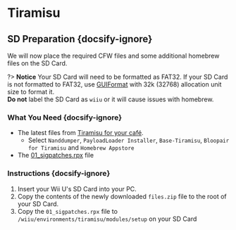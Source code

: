 # Tiramisu

## SD Preparation {docsify-ignore}

We will now place the required CFW files and some additional homebrew files on the SD Card.

?> **Notice**
    Your SD Card will need to be formatted as FAT32. If your SD Card is not formatted to FAT32, use [GUIFormat](http://ridgecrop.co.uk/index.htm?guiformat.htm) with 32k (32768) allocation unit size to format it. </br> **Do not** label the SD Card as `wiiu` or it will cause issues with homebrew.

### What You Need {docsify-ignore}

- The latest files from [Tiramisu for your café](https://tiramisu.foryour.cafe).
    - Select `Nanddumper`, `PayloadLoader Installer`, `Base-Tiramisu`, `Bloopair for Tiramisu` and `Homebrew Appstore`
- The [01_sigpatches.rpx](/docs/files/01_sigpatches.rpx ':ignore') file

### Instructions {docsify-ignore}

1. Insert your Wii U's SD Card into your PC.
1. Copy the contents of the newly downloaded `files.zip` file to the root of your SD Card.
1. Copy the `01_sigpatches.rpx` file to `/wiiu/environments/tiramisu/modules/setup` on your SD Card